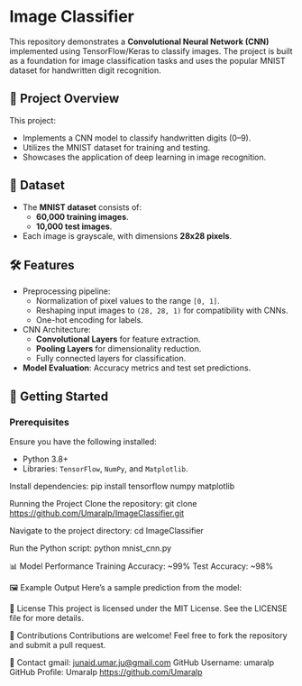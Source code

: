 # Image Classifier

This repository demonstrates a **Convolutional Neural Network (CNN)** implemented using TensorFlow/Keras to classify images. The project is built as a foundation for image classification tasks and uses the popular MNIST dataset for handwritten digit recognition.

## 📜 Project Overview
This project:
- Implements a CNN model to classify handwritten digits (0–9).
- Utilizes the MNIST dataset for training and testing.
- Showcases the application of deep learning in image recognition.

## 📂 Dataset
- The **MNIST dataset** consists of:
  - **60,000 training images**.
  - **10,000 test images**.
- Each image is grayscale, with dimensions **28x28 pixels**.

## 🛠️ Features
- Preprocessing pipeline:
  - Normalization of pixel values to the range `[0, 1]`.
  - Reshaping input images to `(28, 28, 1)` for compatibility with CNNs.
  - One-hot encoding for labels.
- CNN Architecture:
  - **Convolutional Layers** for feature extraction.
  - **Pooling Layers** for dimensionality reduction.
  - Fully connected layers for classification.
- **Model Evaluation**: Accuracy metrics and test set predictions.

## 🚀 Getting Started
### Prerequisites
Ensure you have the following installed:
- Python 3.8+
- Libraries: `TensorFlow`, `NumPy`, and `Matplotlib`.

  
Install dependencies:
pip install tensorflow numpy matplotlib

Running the Project
Clone the repository:
git clone https://github.com/Umaralp/ImageClassifier.git

Navigate to the project directory:
cd ImageClassifier

Run the Python script:
python mnist_cnn.py

📊 Model Performance
Training Accuracy: ~99%
Test Accuracy: ~98%

🖼️ Example Output
Here’s a sample prediction from the model:


📜 License
This project is licensed under the MIT License. See the LICENSE file for more details.

🤝 Contributions
Contributions are welcome! Feel free to fork the repository and submit a pull request.

📧 Contact
gmail: junaid.umar.ju@gmail.com
GitHub Username: umaralp
GitHub Profile: Umaralp https://github.com/Umaralp
